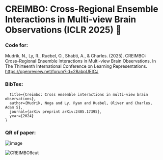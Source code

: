 # CREIMBO: Cross-Regional Ensemble Interactions in Multi-view Brain Observations (ICLR 2025) 🐶
### Code for:
Mudrik, N., Ly, R., Ruebel, O., Shabti, A., & Charles. (2025). CREIMBO: Cross-Regional Ensemble Interactions in Multi-view Brain Observations. In The Thirteenth International Conference on Learning Representations. https://openreview.net/forum?id=28abpUEICJ

### BibTex:
```@article{mudrik2024creimbo,
  title={Creimbo: Cross ensemble interactions in multi-view brain observations},
  author={Mudrik, Noga and Ly, Ryan and Ruebel, Oliver and Charles, Adam S},
  journal={arXiv preprint arXiv:2405.17395},
  year={2024}
}
```
### QR of paper:
![image](https://github.com/user-attachments/assets/2636eba5-9f90-4bfa-a3b5-732eed22cd74)


![CREIMBO8cut](https://github.com/user-attachments/assets/28776a2b-df0b-4432-8bbc-0d89d80d61da)
